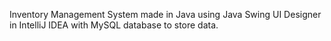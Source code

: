 Inventory Management System made in Java using Java Swing UI Designer in IntelliJ IDEA with MySQL database to store data.
